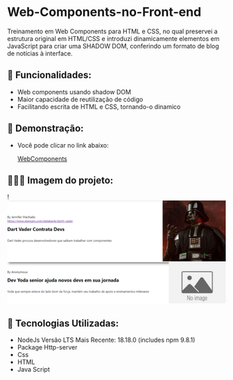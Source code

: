 # Web-Components-no-Front-end

Treinamento em Web Components para HTML e CSS, no qual preservei a estrutura original em HTML/CSS e introduzi dinamicamente elementos em JavaScript para criar uma SHADOW DOM, conferindo um formato de blog de notícias à interface.


## 📱 Funcionalidades: 
- Web components usando shadow DOM
- Maior capacidade de reutilização de código
- Facilitando escrita de HTML e CSS, tornando-o dinamico


## 🤳 Demonstração:
- Você pode clicar no link abaixo:

  [WebComponents]()

## 👩🏻‍💻 Imagem do projeto:


!![Imagem](/assets/img/projeto.png)


## 🤖 Tecnologias Utilizadas:

- NodeJs Versão LTS Mais Recente: 18.18.0 (includes npm 9.8.1)
- Package Http-server
- Css
- HTML
- Java Script

